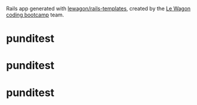 Rails app generated with [lewagon/rails-templates](https://github.com/lewagon/rails-templates), created by the [Le Wagon coding bootcamp](https://www.lewagon.com) team.
# punditest
# punditest
# punditest
